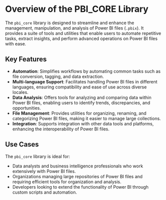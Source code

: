 # Overview of the PBI_CORE Library

The `pbi_core` library is designed to streamline and enhance the management, manipulation, and analysis of Power BI files (`.pbix`). It provides a suite of tools and utilities that enable users to automate repetitive tasks, extract insights, and perform advanced operations on Power BI files with ease. 

## Key Features

- **Automation**: Simplifies workflows by automating common tasks such as file conversion, tagging, and data extraction.
- **Multi-language Support**: Facilitates handling Power BI files in different languages, ensuring compatibility and ease of use across diverse locales.
- **Data Analysis**: Offers tools for analyzing and comparing data within Power BI files, enabling users to identify trends, discrepancies, and opportunities.
- **File Management**: Provides utilities for organizing, renaming, and categorizing Power BI files, making it easier to manage large collections.
- **Integration**: Supports integration with other data tools and platforms, enhancing the interoperability of Power BI files.

## Use Cases

The `pbi_core` library is ideal for:

- Data analysts and business intelligence professionals who work extensively with Power BI files.
- Organizations managing large repositories of Power BI files and requiring efficient tools for organization and analysis.
- Developers looking to extend the functionality of Power BI through custom scripts and automation.

